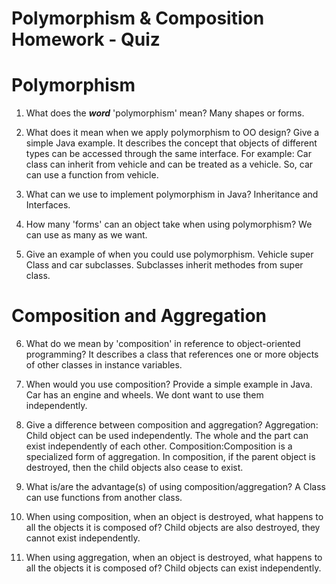 # Polymorphism & Composition Homework - Quiz

# Polymorphism

1. What does the ___word___ 'polymorphism' mean? Many shapes or forms.

2. What does it mean when we apply polymorphism to OO design? Give a simple Java example. It describes the concept that objects of different types can be accessed through the same interface. For example: Car class can inherit from vehicle and can be treated as a vehicle. So, car can use a function from vehicle.

3. What can we use to implement polymorphism in Java? Inheritance and Interfaces.

4. How many 'forms' can an object take when using polymorphism? We can use as many as we want.

5. Give an example of when you could use polymorphism. Vehicle super Class and car subclasses. Subclasses inherit methodes from super class.



# Composition and Aggregation

6. What do we mean by 'composition' in reference to object-oriented programming? It describes a class that references one or more objects of other classes in instance variables. 

7. When would you use composition? Provide a simple example in Java. Car has an engine and wheels. We dont want to use them independently.

8. Give a difference between composition and aggregation? Aggregation: Child object can be used independently. The whole and the part can exist independently of each other. Composition:Composition is a specialized form of aggregation. In composition, if the parent object is destroyed, then the child objects also cease to exist.

9. What is/are the advantage(s) of using composition/aggregation? A Class can use functions from another class.

10. When using composition, when an object is destroyed, what happens to all the objects it is composed of? Child objects are also destroyed, they cannot exist independently.

11. When using aggregation, when an object is destroyed, what happens to all the objects it is composed of? Child objects can exist independently. 